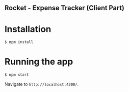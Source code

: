 ## Rocket - Expense Tracker (Client Part)

# Installation

```bash
$ npm install
```

# Running the app

```bash
$ npm start
```

Navigate to `http://localhost:4200/`.


